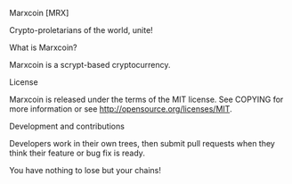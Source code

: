 Marxcoin [MRX]


Crypto-proletarians of the world, unite!


What is Marxcoin?

Marxcoin is a scrypt-based cryptocurrency.


License

Marxcoin is released under the terms of the MIT license. See COPYING for more information or see http://opensource.org/licenses/MIT.


Development and contributions

Developers work in their own trees, then submit pull requests when they think their feature or bug fix is ready.


You have nothing to lose but your chains!
